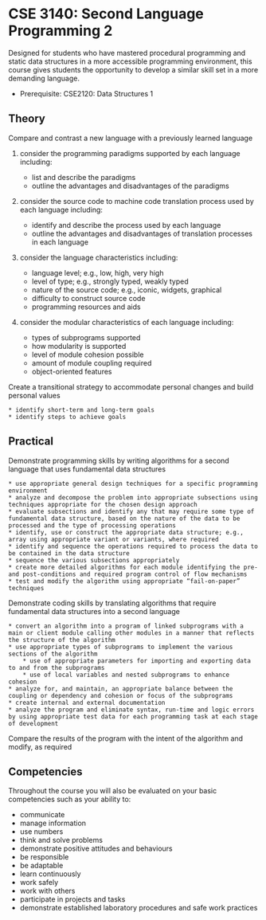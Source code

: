 # CSE 3140: Second Language Programming 2

Designed for students who have mastered procedural programming and static data structures in a more accessible programming environment, this course gives students the opportunity to develop a similar skill set in a more demanding language.

* Prerequisite: CSE2120: Data Structures 1

## Theory

Compare and contrast a new language with a previously learned language

1. consider the programming paradigms supported by each language including:

    * list and describe the paradigms
    * outline the advantages and disadvantages of the paradigms

2. consider the source code to machine code translation process used by each language including:

    * identify and describe the process used by each language
    * outline the advantages and disadvantages of translation processes in each language

3. consider the language characteristics including:

    * language level; e.g., low, high, very high
    * level of type; e.g., strongly typed, weakly typed
    * nature of the source code; e.g., iconic, widgets, graphical
    * difficulty to construct source code
    * programming resources and aids

4. consider the modular characteristics of each language including:

    * types of subprograms supported
    * how modularity is supported
    * level of module cohesion possible
    * amount of module coupling required
    * object-oriented features

Create a transitional strategy to accommodate personal changes and build personal values

    * identify short-term and long-term goals
    * identify steps to achieve goals

## Practical

Demonstrate programming skills by writing algorithms for a second language that uses fundamental data structures

    * use appropriate general design techniques for a specific programming environment
    * analyze and decompose the problem into appropriate subsections using techniques appropriate for the chosen design approach
    * evaluate subsections and identify any that may require some type of fundamental data structure, based on the nature of the data to be processed and the type of processing operations 
    * identify, use or construct the appropriate data structure; e.g., array using appropriate variant or variants, where required
    * identify and sequence the operations required to process the data to be contained in the data structure
    * sequence the various subsections appropriately
    * create more detailed algorithms for each module identifying the pre- and post-conditions and required program control of flow mechanisms
    * test and modify the algorithm using appropriate “fail-on-paper” techniques

Demonstrate coding skills by translating algorithms that require fundamental data structures into a second language

    * convert an algorithm into a program of linked subprograms with a main or client module calling other modules in a manner that reflects the structure of the algorithm
    * use appropriate types of subprograms to implement the various sections of the algorithm
        * use of appropriate parameters for importing and exporting data to and from the subprograms
        * use of local variables and nested subprograms to enhance cohesion
    * analyze for, and maintain, an appropriate balance between the coupling or dependency and cohesion or focus of the subprograms
    * create internal and external documentation
    * analyze the program and eliminate syntax, run-time and logic errors by using appropriate test data for each programming task at each stage of development

Compare the results of the program with the intent of the algorithm and modify, as required

## Competencies

Throughout the course you will also be evaluated on your basic competencies such as your ability to:

* communicate
* manage information
* use numbers
* think and solve problems
* demonstrate positive attitudes and behaviours
* be responsible
* be adaptable
* learn continuously
* work safely
* work with others
* participate in projects and tasks
* demonstrate established laboratory procedures and safe work practices

